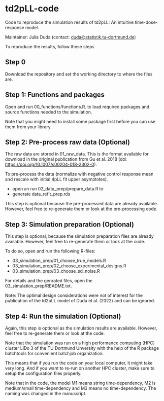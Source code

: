 # td2pLL-code
Code to reproduce the simulation results of td2pLL: An intuitive time-dose-response model.

Maintainer: Julia Duda (contact: duda@statistik.tu-dortmund.de)

To reproduce the results, follow these steps

## Step 0

Download the repository and set the working directory to where the files are.

## Step 1: Functions and packages

Open and run 00_functions/functions.R. to load required packages and source
functions needed to the simulation.

Note that you might need to install some package first before you can use them from
your library.

## Step 2: Pre-process raw data (Optional)

The raw data are stored in 01_raw_data. This is the format available for download in
the original publication from Gu et al. 2018 (doi: https://doi.org/10.1007/s00204-018-2302-0).

To pre-process the data (normalize with negative control response mean and
rescale with initial 4pLL fit upper asymptotes), 

- open an run 02_data_prep/prepare_data.R to
- generate data_refit_prep.rds

This step is optional because the pre-processed data are already available.
However, feel free to re-generate them or look at the pre-processing code.

## Step 3: Simulation preparation (Optional)

This step is optional, because the simulation preparation files are already available.
However, feel free to re-generate them or look at the code.

To do so, open and run the following R-files:

- 03_simulation_prep/01_choose_true_models.R
- 03_simulation_prep/02_choose_experimental_designs.R
- 03_simulation_prep/03_choose_sd_noise.R

For details and the genrated files, open the 03_simulation_prep/README.txt.

Note: The optimal design considerations were not of interest for the publication
of the td2pLL model of Duda et al. (2022) and can be ignored.

## Step 4: Run the simulation (Optional)

Again, this step is optional as the simulation results are available.
However, feel free to re-generate them or look at the code.

Note that the simulation was run on a high performance computing (HPC) cluster LiDo 3 of the
TU Dortmund Unversity with the help of the R package batchtools for convenient batchjob
organization. 

This means that if you run the code on your local computer, it might take very long.
And if you want to re-run on another HPC cluster, make sure to setup the configuration
files properly.

Note that in the code, the model M1 means string time-dependency,
M2 is medium/small time-dependency and M3 means no time-dependency.
The naming was changed in the manuscript.





